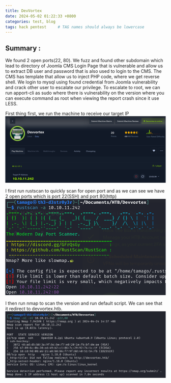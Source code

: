 ```yaml
---
title: DevVortex
date: 2024-05-02 01:22:33 +0800
categories: test, blog
tags: hack pentest     # TAG names should always be lowercase
---
```



## Summary :

We found 2 open ports(22, 80). We fuzz and found other subdomain which lead to directory of Joomla CMS Login Page that is vulnerable and allow us to extract DB user and password that is also used to login to the CMS. The CMS has template that allow us to inject PHP code, where we get reverse shell. We login to mysql using found credential from Joomla vulnerability and crack other user to escalate our privilege. To escalate to root, we can run apport-cli as sudo where there is vulnerability on the version where you can execute command as root when viewing the report crash since it use LESS.

First thing first, we run the machine to receive our target IP
![](/assets/devvortex/htb-devvortex-box.png)

I first run rustscan to quickly scan for open port and as we can see we have 2 open ports which is port 22(SSH) and port 80(http)
![](/assets/devvortex/htb-devvortex-box-rustscan.png)

I then run nmap to scan the version and run default script. We can see that it redirect to devvortex.htb.
![](/assets/devvortex/htb-devvortex-box-nmap.png)